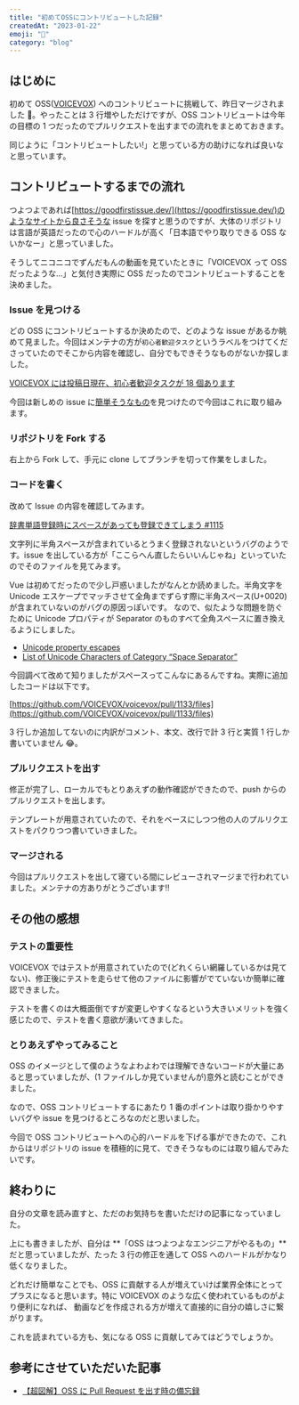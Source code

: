 ```yaml
---
title: "初めてOSSにコントリビュートした記録"
createdAt: "2023-01-22"
emoji: "🌟"
category: "blog"
---
```


## はじめに

初めて OSS([VOICEVOX](https://github.com/VOICEVOX/voicevox)) へのコントリビュートに挑戦して、昨日マージされました 🎉。やったことは 3 行増やしただけですが、OSS コントリビュートは今年の目標の 1 つだったのでプルリクエストを出すまでの流れをまとめておきます。

同じように「コントリビュートしたい!」と思っている方の助けになれば良いなと思っています。

## コントリビュートするまでの流れ

つよつよであれば[https://goodfirstissue.dev/](https://goodfirstissue.dev/)のようなサイトから良さそうな issue を探すと思うのですが、大体のリポジトリは言語が英語だったので心のハードルが高く「日本語でやり取りできる OSS ないかなー」と思っていました。

そうしてニコニコでずんだもんの動画を見ていたときに「VOICEVOX って OSS だったような...」と気付き実際に OSS だったのでコントリビュートすることを決めました。

### Issue を見つける

どの OSS にコントリビュートするか決めたので、どのような issue があるか眺めて見ました。今回はメンテナの方が`初心者歓迎タスク`というラベルをつけてくださっていたのでそこから内容を確認し、自分でもできそうなものがないか探しました。

[VOICEVOX には投稿日現在、初心者歓迎タスクが 18 個あります](https://github.com/VOICEVOX/voicevox/issues?q=is%3Aissue+is%3Aopen+label%3A%E5%88%9D%E5%BF%83%E8%80%85%E6%AD%93%E8%BF%8E%E3%82%BF%E3%82%B9%E3%82%AF)

今回は新しめの issue に[簡単そうなもの](https://github.com/VOICEVOX/voicevox/issues/1115)を見つけたので今回はこれに取り組みます。

### リポジトリを Fork する

右上から Fork して、手元に clone してブランチを切って作業をしました。

### コードを書く

改めて Issue の内容を確認してみます。

[辞書単語登録時にスペースがあっても登録できてしまう #1115](https://github.com/VOICEVOX/voicevox/issues/1115)

文字列に半角スペースが含まれているとうまく登録されないというバグのようです。issue を出している方が「ここらへん直したらいいんじゃね」といっていたのでそのファイルを見てみます。

Vue は初めてだったので少し戸惑いましたがなんとか読めました。半角文字を Unicode エスケープでマッチさせて全角までずらす際に半角スペース(U+0020)が含まれていないのがバグの原因っぽいです。
なので、似たような問題を防ぐために Unicode プロパティが Separator のものすべて全角スペースに置き換えるようにしました。

- [Unicode property escapes](https://developer.mozilla.org/en-US/docs/Web/JavaScript/Guide/Regular_Expressions/Unicode_Property_Escapes)
- [List of Unicode Characters of Category “Space Separator”](https://www.compart.com/en/unicode/category/Zs)

今回調べて改めて知りましたがスペースってこんなにあるんですね。実際に追加したコードは以下です。

[https://github.com/VOICEVOX/voicevox/pull/1133/files](https://github.com/VOICEVOX/voicevox/pull/1133/files)

3 行しか追加してないのに内訳がコメント、本文、改行で計 3 行と実質 1 行しか書いていません 😂。

### プルリクエストを出す

修正が完了し、ローカルでもとりあえずの動作確認ができたので、push からのプルリクエストを出します。

テンプレートが用意されていたので、それをベースにしつつ他の人のプルリクエストをパクりつつ書いていきました。

### マージされる

今回はプルリクエストを出して寝ている間にレビューされマージまで行われていました。メンテナの方ありがとうございます!!

## その他の感想

### テストの重要性

VOICEVOX ではテストが用意されていたので(どれくらい網羅しているかは見てない)、修正後にテストを走らせて他のファイルに影響がでていないか簡単に確認できました。

テストを書くのは大概面倒ですが変更しやすくなるという大きいメリットを強く感じたので、テストを書く意欲が湧いてきました。

### とりあえずやってみること

OSS のイメージとして僕のようなよわよわでは理解できないコードが大量にあると思っていましたが、(1 ファイルしか見ていませんが)意外と読むことができました。

なので、OSS コントリビュートするにあたり 1 番のポイントは取り掛かりやすいバグや issue を見つけるところなのだと思いました。

今回で OSS コントリビュートへの心的ハードルを下げる事ができたので、これからはリポジトリの issue を積極的に見て、できそうなものには取り組んでみたいです。

## 終わりに

自分の文章を読み直すと、ただのお気持ちを書いただけの記事になっていました。

上にも書きましたが、自分は **「OSS はつよつよなエンジニアがやるもの」**だと思っていましたが、たった 3 行の修正を通して OSS へのハードルがかなり低くなりました。

どれだけ簡単なことでも、OSS に貢献する人が増えていけば業界全体にとってプラスになると思います。特に VOICEVOX のような広く使われているものがより便利になれば、
動画などを作成される方が増えて直接的に自分の嬉しさに繋がります。

これを読まれている方も、気になる OSS に貢献してみてはどうでしょうか。

## 参考にさせていただいた記事

- [【超図解】OSS に Pull Request を出す時の備忘録](https://qiita.com/y-vectorfield/items/b955617712f3b66359f2)
